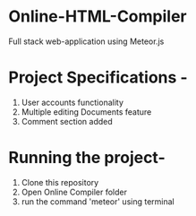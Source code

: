# Online-HTML-Compiler

Full stack web-application using Meteor.js

# Project Specifications - 

1) User accounts functionality
2) Multiple editing Documents feature
3) Comment section added

# Running the project-

1) Clone this repository
2) Open Online Compiler folder 
3) run the command 'meteor' using terminal
